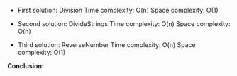 - First solution: Division
   Time complexity: O(n)
   Space complexity: O(1)

- Second solution: DivideStrings
    Time complexity: O(n)
    Space complexity: O(n)

- Third solution: ReverseNumber
    Time complexity: O(n)
    Space complexity: O(1)

**Conclusion:**
